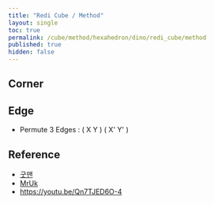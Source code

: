 ```yaml
---
title: "Redi Cube / Method"
layout: single
toc: true
permalink: /cube/method/hexahedron/dino/redi_cube/method
published: true
hidden: false
---
```


<head>
  <base target="_blank">
  <link
    rel   = "stylesheet"
    type  = "text/css"
    href  = "/assets/css/twisty/Hexahedron/Redi_Cube.css"
  >
  <script
    src   = "https://cdn.cubing.net/js/cubing/twisty"
    type  = "module"
    defer
  ></script>
</head>



## Corner



## Edge

- Permute 3 Edges : ( X Y ) ( X' Y' )

  <div class="twisty-wrapper">
    <twisty-player
      dark-mode                 = "dark"
      background                = "none"
      puzzle                    = "redi_cube"
      experimental-stickering   = "full"
      alg                       = "UR' F UR F'"
      experimental-setup-alg    = ""
      experimental-setup-anchor = "end"
      tempo-scale               = "1.3"
    ></twisty-player>
  </div>



## Reference

- [굿맨](https://youtu.be/KgofbCsVOOQ)
- [MrUk](https://youtu.be/5_Jg4xWF3F4)
- <https://youtu.be/Qn7TJED6O-4>
